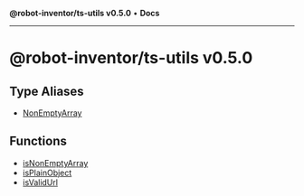 **@robot-inventor/ts-utils v0.5.0** • **Docs**

***

# @robot-inventor/ts-utils v0.5.0

## Type Aliases

- [NonEmptyArray](type-aliases/NonEmptyArray.md)

## Functions

- [isNonEmptyArray](functions/isNonEmptyArray.md)
- [isPlainObject](functions/isPlainObject.md)
- [isValidUrl](functions/isValidUrl.md)
